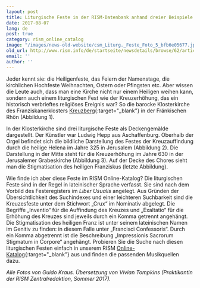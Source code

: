 ```yaml
---
layout: post
title: Liturgische Feste in der RISM-Datenbank anhand dreier Beispiele
date: 2017-08-07
lang: de
post: true
category: rism_online_catalog
image: "/images/news-old-website/csm_Liturg._Feste_Foto_5_bfb6e05677.jpg"
old_url: http://www.rism.info/de/startseite/newsdetails/browse/62/article/64/liturgical-festivals-in-the-rism-database-with-three-examples.html
email: ''
author: ''
---
```



Jeder kennt sie: die Heiligenfeste, das Feiern der Namenstage, die kirchlichen Hochfeste Weihnachten, Ostern oder Pfingsten etc. Aber wissen die Leute auch, dass man eine Kirche nicht nur einem Heiligen weihen kann, sondern auch einem liturgischen Fest wie der Kreuzerhöhung, das ein historisch verbrieftes religiöses Ereignis war? So die barocke Klosterkirche des Franziskanerklosters [Kreuzberg](http://www.kreuzbergbier.de/){:target="_blank"} in der Fränkischen Rhön (Abbildung 1).

In der Klosterkirche sind drei liturgische Feste als Deckengemälde dargestellt. Der Künstler war Ludwig Hepp aus Aschaffenburg. Oberhalb der Orgel befindet sich die bildliche Darstellung des Festes der Kreuzauffindung durch die heilige Helena im Jahre 325 in Jerusalem (Abbildung 2). Die Darstellung in der Mitte steht für die Kreuzerhöhung im Jahre 630 in der Jerusalemer Grabeskirche (Abbildung 3). Auf der Decke des Chores sieht man die Stigmatisation des heiligen Franziskus (letzte Abbildung).



Wie finde ich aber diese Feste im RISM Online-Katalog? Die liturgischen Feste sind in der Regel in lateinischer Sprache verfasst. Sie sind nach dem Vorbild des Festeregisters im _Liber Usualis_ angelegt. Aus Gründen der Übersichtlichkeit des Suchindexes und einer leichteren Suchbarkeit sind die Kreuzesfeste unter dem Stichwort „Crux“ im Nominativ abgelegt. Die Begriffe „Inventio“ für die Auffindung des Kreuzes und „Exaltatio“ für die Erhöhung des Kreuzes sind jeweils durch ein Komma getrennt angehängt. Die Stigmatisation des heiligen Franz ist unter seinem lateinischen Namen im Genitiv zu finden: in diesem Falle unter „Francisci Confessoris“. Durch ein Komma abgetrennt ist die Beschreibung „Impressionis Sacrorum Stigmatum in Corpore“ angehängt. Probieren Sie die Suche nach diesen liturgischen Festen einfach in unserem RISM [Online-Katalog](https://opac.rism.info/metaopac/start.do?View=rism&SearchType=2){:target="_blank"} aus und finden die passenden Musikquellen dazu.

_Alle Fotos von Guido Kraus. Übersetzung von Vivian Tompkins (Praktikantin der RISM Zentralredaktion, Sommer 2017)._

<script type="text/javascript">var switchTo5x=true;</script><script type="text/javascript" src="http://w.sharethis.com/button/buttons.js"></script><script type="text/javascript">stLight.options({publisher: "9b601438-1ce1-49d8-bfd7-9cff5df54c17", doNotHash: false, doNotCopy: false, hashAddressBar: false});</script>